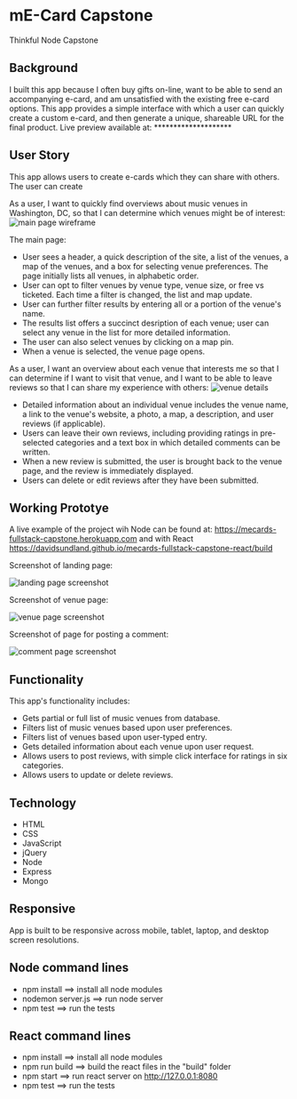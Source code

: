 # mE-Card Capstone
Thinkful Node Capstone

## Background

I built this app because I often buy gifts on-line, want to be able to send an accompanying e-card, and am unsatisfied with the existing free e-card options.  This app provides a simple interface with which a user can quickly create a custom e-card, and then generate a unique, shareable URL for the final product.
Live preview available at: ********************

## User Story
This app allows users to create e-cards which they can share with others.  The user can create

As a user, I want to quickly find overviews about music venues in Washington, DC, so that I can determine which venues might be of interest:
![main page wireframe](https://github.com/DavidSundland/venue-evaluator-node-capstone/blob/master/public/wireframe.jpg?raw=true)

The main page:
* User sees a header, a quick description of the site, a list of the venues, a map of the venues, and a box for selecting venue preferences.  The page initially lists all venues, in alphabetic order.
* User can opt to filter venues by venue type, venue size, or free vs ticketed.  Each time a filter is changed, the list and map update.
* User can further filter results by entering all or a portion of the venue's name.
* The results list offers a succinct desription of each venue; user can select any venue in the list for more detailed information.
* The user can also select venues by clicking on a map pin.
* When a venue is selected, the venue page opens.

As a user, I want an overview about each venue that interests me so that I can determine if I want to visit that venue, and I want to be able to leave reviews so that I can share my experience with others:
![venue details](https://github.com/DavidSundland/venue-evaluator-node-capstone/blob/master/public/venue_detail_wireframe.jpg?raw=true)
* Detailed information about an individual venue includes the venue name, a link to the venue's website, a photo, a map, a description, and user reviews (if applicable).
* Users can leave their own reviews, including providing ratings in pre-selected categories and a text box in which detailed comments can be written.
* When a new review is submitted, the user is brought back to the venue page, and the review is immediately displayed.
* Users can delete or edit reviews after they have been submitted.

## Working Prototye
A live example of the project wih Node can be found at: https://mecards-fullstack-capstone.herokuapp.com and with React https://davidsundland.github.io/mecards-fullstack-capstone-react/build


Screenshot of landing page:

![landing page screenshot](https://github.com/DavidSundland/venue-evaluator-node-capstone/blob/master/public/images/landing-page-screenshot.jpg?raw=true)

Screenshot of venue page:

![venue page screenshot](https://github.com/DavidSundland/venue-evaluator-node-capstone/blob/master/public/images/venue-page-screenshot.jpg?raw=true)

Screenshot of page for posting a comment:

![comment page screenshot](https://github.com/DavidSundland/venue-evaluator-node-capstone/blob/master/public/images/review-page-screenshot.jpg?raw=true)

## Functionality
This app's functionality includes:
* Gets partial or full list of music venues from database.
* Filters list of music venues based upon user preferences.
* Filters list of venues based upon user-typed entry.
* Gets detailed information about each venue upon user request.
* Allows users to post reviews, with simple click interface for ratings in six categories.
* Allows users to update or delete reviews.

## Technology
* HTML
* CSS
* JavaScript
* jQuery
* Node
* Express
* Mongo


## Responsive
App is built to be responsive across mobile, tablet, laptop, and desktop screen resolutions.



## Node command lines
* npm install ==> install all node modules
* nodemon server.js ==> run node server
* npm test ==> run the tests

## React command lines
* npm install ==> install all node modules
* npm run build ==> build the react files in the "build" folder
* npm start ==> run react server on http://127.0.0.1:8080
* npm test ==> run the tests
